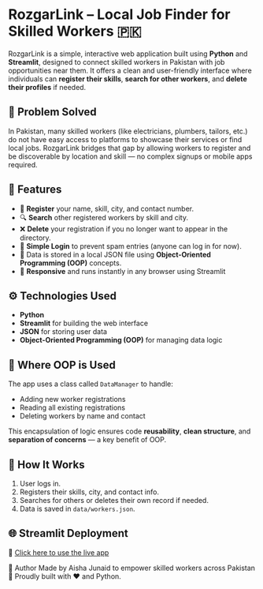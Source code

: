 # RozgarLink – Local Job Finder for Skilled Workers 🇵🇰

RozgarLink is a simple, interactive web application built using **Python** and **Streamlit**, designed to connect skilled workers in Pakistan with job opportunities near them. It offers a clean and user-friendly interface where individuals can **register their skills**, **search for other workers**, and **delete their profiles** if needed.


## 🧠 Problem Solved

In Pakistan, many skilled workers (like electricians, plumbers, tailors, etc.) do not have easy access to platforms to showcase their services or find local jobs. RozgarLink bridges that gap by allowing workers to register and be discoverable by location and skill — no complex signups or mobile apps required.


## 🚀 Features

- 📝 **Register** your name, skill, city, and contact number.
- 🔍 **Search** other registered workers by skill and city.
- ❌ **Delete** your registration if you no longer want to appear in the directory.
- 🔐 **Simple Login** to prevent spam entries (anyone can log in for now).
- 📂 Data is stored in a local JSON file using **Object-Oriented Programming (OOP)** concepts.
- 📱 **Responsive** and runs instantly in any browser using Streamlit


## ⚙️ Technologies Used

- **Python**
- **Streamlit** for building the web interface
- **JSON** for storing user data
- **Object-Oriented Programming (OOP)** for managing data logic



## 🧰 Where OOP is Used

The app uses a class called `DataManager` to handle:
- Adding new worker registrations
- Reading all existing registrations
- Deleting workers by name and contact

This encapsulation of logic ensures code **reusability**, **clean structure**, and **separation of concerns** — a key benefit of OOP.


## 📸 How It Works

1. User logs in.
2. Registers their skills, city, and contact info.
3. Searches for others or deletes their own record if needed.
4. Data is saved in `data/workers.json`.


## 🌐 Streamlit Deployment

🔗 [Click here to use the live app](https://your-streamlit-app-link-here)


🤝 Author
Made by Aisha Junaid to empower skilled workers across Pakistan 🌟
Proudly built with ❤️ and Python.



